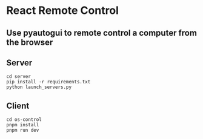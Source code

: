 # React Remote Control

## Use pyautogui to remote control a computer from the browser


## Server

```
cd server
pip install -r requirements.txt
python launch_servers.py
```


## Client

```
cd os-control
pnpm install
pnpm run dev
```

